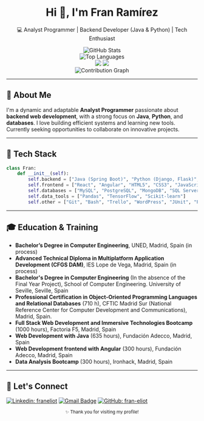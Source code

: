 <div align="center">

  <h1>Hi 👋, I'm Fran Ramírez</h1>
  <p>💻 Analyst Programmer | Backend Developer (Java & Python) | Tech Enthusiast</p>

  <img src="https://github-readme-stats.vercel.app/api?username=fran-eliot&show_icons=true&theme=default&border_radius=10" alt="GitHub Stats" />
  <br />
  <img src="https://github-readme-stats.vercel.app/api/top-langs/?username=fran-eliot&layout=compact&theme=default&border_radius=10" alt="Top Languages" />
  <br />
  <img src="https://github-readme-stats.vercel.app/api/pin/?username=fran-eliot&repo=dental-front&theme=default" />
  <img src="https://github-readme-stats.vercel.app/api/pin/?username=fran-eliot&repo=dental-back&theme=default" />
  <br />
  <img src="https://github-readme-activity-graph.vercel.app/graph?username=fran-eliot&theme=github-light" alt="Contribution Graph" />
</div>

---

## 🚀 About Me

I'm a dynamic and adaptable **Analyst Programmer** passionate about **backend web development**, with a strong focus on **Java**, **Python**, and **databases**. I love building efficient systems and learning new tools. Currently seeking opportunities to collaborate on innovative projects.

---

## 🧰 Tech Stack

```python
class Fran:
    def __init__(self):
        self.backend = ["Java (Spring Boot)", "Python (Django, Flask)", "PHP (Symfony)", "Typescript (NestJs)"]
        self.frontend = ["React", "Angular", "HTML5", "CSS3", "JavaScript", "Bootstrap"]
        self.databases = ["MySQL", "PostgreSQL", "MongoDB", "SQL Server", "DB2"]
        self.data_tools = ["Pandas", "TensorFlow", "Scikit-learn"]
        self.other = ["Git", "Bash", "Trello", "WordPress", "JUnit", "PyTest", "PHPUnit", "AWS"]
```
---
 ## 🎓 Education & Training

- **Bachelor’s Degree in Computer Engineering**, UNED, Madrid, Spain (in process)
- **Advanced Technical Diploma in Multiplatform Application Development (CFGS DAM)**, IES Lope de Vega, Madrid, Spain  (in process)
- **Bachelor's Degree in Computer Engineering** (In the absence of the Final Year Project), School of Computer Engineering. University of Seville, Seville, Spain
- **Professional Certification in Object-Oriented Programming Languages and Relational Databases** (710 h), CFTIC Madrid Sur (National Reference Center for Computer Development and Communications), Madrid, Spain.
- **Full Stack Web Development and Immersive Technologies Bootcamp** (1000 hours), Factoria F5, Madrid, Spain
- **Web Development with Java** (635 hours), Fundación Adecco, Madrid, Spain
- **Web Development frontend with Angular** (300 hours), Fundación Adecco, Madrid, Spain
- **Data Analysis Bootcamp** (300 hours), Ironhack, Madrid, Spain

---
## 🤝 Let's Connect

[![Linkedin: franeliot](https://img.shields.io/badge/-franeliot-blue?style=flat-square&logo=Linkedin&logoColor=white&link=https://www.linkedin.com/in/franeliot/)](https://www.linkedin.com/in/franeliot/)
[![Gmail Badge](https://img.shields.io/badge/-ramirez.martin.francisco@gmail.com-c14438?style=flat-square&logo=Gmail&logoColor=white&link=mailto:ramirez.martin.francisco@gmail.com)](mailto:ramirez.martin.franciscor@gmail.com)
[![GitHub: fran-eliot](https://img.shields.io/github/followers/fran-eliot?label=follow&style=social)](https://github.com/fran-eliot)

<div align="center"> <small>✨ Thank you for visiting my profile!</small> </div> 


